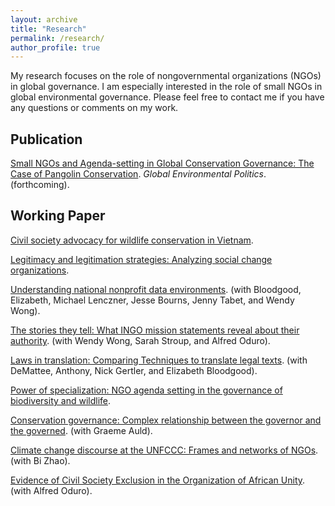 ```yaml
---
layout: archive
title: "Research"
permalink: /research/
author_profile: true
---
```


My research focuses on the role of nongovernmental organizations (NGOs) in global governance. I am especially interested in the role of small NGOs in global environmental governance. Please feel free to contact me if you have any questions or comments on my work.

## Publication
[Small NGOs and Agenda-setting in Global Conservation Governance: The Case of Pangolin Conservation](../research/paper1/). *Global Environmental Politics*. (forthcoming).

## Working Paper

[Civil society advocacy for wildlife conservation in Vietnam](../research/paper10/).

[Legitimacy and legitimation strategies: Analyzing social change organizations](../research/paper2/).

[Understanding national nonprofit data environments](../research/paper3/). (with Bloodgood, Elizabeth, Michael Lenczner, Jesse Bourns, Jenny Tabet, and Wendy Wong).

[The stories they tell: What INGO mission statements reveal about their authority](../research/paper4/). (with Wendy Wong, Sarah Stroup, and Alfred Oduro).

[Laws in translation: Comparing Techniques to translate legal texts](../research/paper5/). (with DeMattee, Anthony, Nick Gertler, and Elizabeth Bloodgood).

[Power of specialization: NGO agenda setting in the governance of biodiversity and wildlife](../research/paper6/).

[Conservation governance: Complex relationship between the governor and the governed](../research/paper7/). (with Graeme Auld).

[Climate change discourse at the UNFCCC: Frames and networks of NGOs](../research/paper8/). (with Bi Zhao).

[Evidence of Civil Society Exclusion in the Organization of African Unity](../research/paper9/). (with Alfred Oduro).
